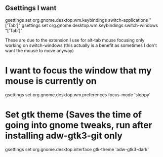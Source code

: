## Gsettings I want

gsettings set org.gnome.desktop.wm.keybindings switch-applications "['<Alt>Tab']"
gsettings set org.gnome.desktop.wm.keybindings switch-windows "['<Super>Tab']"

These are due to the extension I use for alt-tab mouse focusing only working on switch-windows (this actually is a benefit as sometimes I don't want the mouse to move anyway)

# I want to focus the window that my mouse is currently on
gsettings set org.gnome.desktop.wm.preferences focus-mode 'sloppy'

# Set gtk theme (Saves the time of going into gnome tweaks, run after installing adw-gtk3-git only
gsettings set org.gnome.desktop.interface gtk-theme 'adw-gtk3-dark'
